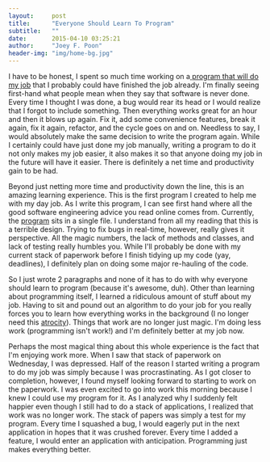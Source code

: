 ```yaml
---
layout:     post
title:      "Everyone Should Learn To Program"
subtitle:   ""
date:       2015-04-10 03:25:21
author:     "Joey F. Poon"
header-img: "img/home-bg.jpg"
---
```


<p>I have to be honest, I spent so much time working on a<a href="http://joeypoon.com/blog/2015/04/09/working-efficiently/"> program that will do my job</a> that I probably could have finished the job already. I'm finally seeing first-hand what people mean when they say that software is never done. Every time I thought I was done, a bug would rear its head or I would realize that I forgot to include something. Then everything works great for an hour and then it blows up again. Fix it, add some convenience features, break it again, fix it again, refactor, and the cycle goes on and on. Needless to say, I would absolutely make the same decision to write the program again. While I certainly could have just done my job manually, writing a program to do it not only makes my job easier, it also makes it so that anyone doing my job in the future will have it easier. There is definitely a net time and productivity gain to be had.</p>

<p>Beyond just netting more time and productivity down the line, this is an amazing learning experience. This is the first program I created to help me with my day job. As I write this program, I can see first hand where all the good software engineering advice you read online comes from. Currently, the <a href="https://github.com/joeypoon/Summer_FA_Calculator">program</a> sits in a single file. I understand from all my reading that this is a terrible design. Trying to fix bugs in real-time, however, really gives it perspective. All the magic numbers, the lack of methods and classes, and lack of testing really humbles you. While I'll probably be done with my current stack of paperwork before I finish tidying up my code (yay, deadlines), I definitely plan on doing some major re-hauling of the code.</p>

<p>So I just wrote 2 paragraphs and none of it has to do with why everyone should learn to program (because it's awesome, duh). Other than learning about programming itself, I learned a ridiculous amount of stuff about my job. Having to sit and pound out an algorithm to do your job for you really forces you to learn how everything works in the background (I no longer need this <a href="http://ifap.ed.gov/dpcletters/attachments/20142015PellGrantPaymentandDisbursementSchedules.pdf">atrocity</a>). Things that work are no longer just magic. I'm doing less work (programming isn't work!) and I'm definitely better at my job now.</p>

<p>Perhaps the most magical thing about this whole experience is the fact that I'm enjoying work more. When I saw that stack of paperwork on Wednesday, I was depressed. Half of the reason I started writing a program to do my job was simply because I was procrastinating. As I got closer to completion, however, I found myself looking forward to starting to work on the paperwork. I was even excited to go into work this morning because I knew I could use my program for it. As I analyzed why I suddenly felt happier even though I still had to do a stack of applications, I realized that work was no longer work. The stack of papers was simply a test for my program. Every time I squashed a bug, I would eagerly put in the next application in hopes that it was crushed forever. Every time I added a feature, I would enter an application with anticipation. Programming just makes everything better.</p>
